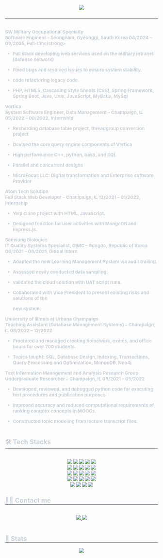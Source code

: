 <div align= "center">
    <img src="https://capsule-render.vercel.app/api?type=waving&color=gradient&height=180&text=Hyunjun%20Andrew%20Ko&animation=&fontColor=ffffff&fontSize=60" />
    </div>
    <div style="text-align: left;"> 
    <h2 style="border-bottom: 1px solid #21262d; color: #c9d1d9;">  </h2>  
    <div style="font-weight: 700; font-size: 15px; text-align: left; color: #c9d1d9;"> 
<div class="page" title="Page 1">
<div class="layoutArea">
<div class="column">
<p><strong>SW Military Occupational Specialty</strong><br /> <strong>Software Engineer &ndash; Seongnam, Gyeonggi, South Korea 04/2024 &ndash; 09/2025, Full-time/strong></p>
<ul>
<li>
<p>Full stack developing web services used on the military intranet (defense network)</p>
</li>
<li>
<p>Fixed bugs and resolved issues to ensure system stability.</p>
</li>
<li>
<p>code refactoring legacy code.</p>
</li>
<li>
<p>PHP, HTML5, Cascading Style Sheets (CSS), Spring Framework, Spring Boot, Java, Unix, JavaScript, MyBatis, MySql</p>
</li>
</ul>

<p><strong>Vertica</strong><br /> <strong>System Software Engineer, Data Management &ndash; Champaign, IL 05/2022 &ndash; 08/2022, Internship</strong></p>
<ul>
<li>
<p>Resharding database table project, threadgroup conversion project</p>
</li>
<li>
<p>Devised the core query engine components of Vertica</p>
</li>
<li>
<p>High performance C++, python, bash, and SQL</p>
</li>
<li>
<p>Parallel and concurrent designs</p>
</li>
<li>
<p>MicroFocus LLC: Digital transformation and Enterprise software Provider</p>
</li>
</ul>
  
<p><strong>Atom Tech Solution</strong><br /><strong> Full Stack Web Developer &ndash; Champaign, IL 12/2021 &ndash; 01/2022, Internship</strong></p>
<ul>
<li>
<p>Yelp clone project with HTML, JavaScript.</p>
</li>
<li>
<p>Designed function for user activities with MongoDB and Express.js.</p>
</li>
</ul>
  
<p><strong>Samsung Biologics</strong><br /> <strong>IT Quality Systems Specialist, GIMC &ndash; Songdo, Republic of Korea 06/2021 &ndash; 08/2021, Global Intern</strong></p>
<ul>
<li>
<p>Adapted the new Learning Management System via audit trailing.</p>
</li>
<li>
<p>Assessed newly conducted data sampling.</p>
</li>
<li>
<p>validated the cloud solution with UAT script runs.</p>
</li>
<li>
<p>Collaborated with Vice President to present existing risks and solutions of the</p>
<p>new system.</p>
</li>
</ul>
  
<p><strong>University of Illinois at Urbana Champaign</strong><br /><strong> Teaching Assistant (Database Management Systems) &ndash; Champaign, IL 08/2022 &ndash; 12/2022</strong></p>
<ul>
<li>
<p>Proctored and managed creating homework, exams, and office hours for over 700 students.</p>
</li>
<li>
<p>Topics taught: SQL, Database Design, Indexing, Transactions, Query Processing and Optimization, MongoDB, Neo4j</p>
</li>
</ul>

<p><strong>Text Information Management and Analysis Research Group <br /></strong><strong>Undergraduate Researcher &ndash; Champaign, IL&nbsp;</strong><strong>09/2021 &ndash; 05/2022</strong></p>
<ul>
<li>
<p>Developed, reviewed, and debugged python code for executing test procedures and publication purposes.</p>
</li>
<li>
<p>Improved accuracy and reduced computational requirements of ranking complex concepts in MOOCs.</p>
</li>
<li>
<p>Constructed topic modeling from lecture transcript files.</p>
</li>
</ul>
</div>
</div>
</div>
    </div>
    <div style="text-align: left;">
    <h2 style="border-bottom: 1px solid #21262d; color: #c9d1d9;"> 🛠️ Tech Stacks </h2> <br> 
    <div  align= "center"> <img src="https://img.shields.io/badge/Discord-5865F2?style=for-the-badge&logo=Discord&logoColor=white">
          <img src="https://img.shields.io/badge/Docker-2496ED?style=for-the-badge&logo=Docker&logoColor=white">
          <img src="https://img.shields.io/badge/Flask-000000?style=for-the-badge&logo=Flask&logoColor=white">
          <img src="https://img.shields.io/badge/Firebase-FFCA28?style=for-the-badge&logo=Firebase&logoColor=white">
          <img src="https://img.shields.io/badge/Git-F05032?style=for-the-badge&logo=Git&logoColor=white">
          <br/><img src="https://img.shields.io/badge/Github-181717?style=for-the-badge&logo=Github&logoColor=white">
          <img src="https://img.shields.io/badge/HTML5-E34F26?style=for-the-badge&logo=HTML5&logoColor=white">
          <img src="https://img.shields.io/badge/Java-007396?style=for-the-badge&logo=Java&logoColor=white">
          <img src="https://img.shields.io/badge/Javascript-F7DF1E?style=for-the-badge&logo=Javascript&logoColor=white">
          <img src="https://img.shields.io/badge/Linux-FCC624?style=for-the-badge&logo=Linux&logoColor=white">
          <br/><img src="https://img.shields.io/badge/MariaDB-003545?style=for-the-badge&logo=MariaDB&logoColor=white">
          <img src="https://img.shields.io/badge/Matlab-0076a8?style=for-the-badge&logo=Matlab&logoColor=white">
          <img src="https://img.shields.io/badge/MySQL-4479A1?style=for-the-badge&logo=MySQL&logoColor=white">
          <img src="https://img.shields.io/badge/Node.js-339933?style=for-the-badge&logo=Node.js&logoColor=white">
          <img src="https://img.shields.io/badge/Notion-000000?style=for-the-badge&logo=Notion&logoColor=white">
          <br/><img src="https://img.shields.io/badge/Python-3776AB?style=for-the-badge&logo=Python&logoColor=white">
          <img src="https://img.shields.io/badge/React-61DAFB?style=for-the-badge&logo=React&logoColor=white">
          <img src="https://img.shields.io/badge/Spring Boot-6DB33F?style=for-the-badge&logo=Spring Boot&logoColor=white">
          <img src="https://img.shields.io/badge/MongoDB-47A248?style=for-the-badge&logo=MongoDB&logoColor=white">
          <img src="https://img.shields.io/badge/Amazon AWS-232F3E?style=for-the-badge&logo=Amazon AWS&logoColor=white">
          <br/><img src="https://img.shields.io/badge/Bootstrap-7952B3?style=for-the-badge&logo=Bootstrap&logoColor=white">
          <img src="https://img.shields.io/badge/C-A8B9CC?style=for-the-badge&logo=C&logoColor=white">
          <img src="https://img.shields.io/badge/C++-00599C?style=for-the-badge&logo=C%2B%2B&logoColor=white">
          <img src="https://img.shields.io/badge/Express-000000?style=for-the-badge&logo=Express&logoColor=white">
          </div>
    </div>
    <div style="text-align: left;">
    <h2 style="border-bottom: 1px solid #21262d; color: #c9d1d9;"> 🧑‍💻 Contact me </h2> <br> 
    <div align= "center"> <a href=mailto:hyunjun.ko1021@gmail.com> <img src="https://img.shields.io/badge/Gmail-EA4335?style=for-the-badge&logo=Gmail&logoColor=white&link=mailto:hyunjun.ko1021@gmail.com"> </a>
         <a href=https://www.linkedin.com/in/hyunjun-ko-204583194/> <img src="https://img.shields.io/badge/LinkedIn-0077B5?style=for-the-badge&logo=linkedin&logoColor=white&link=https://www.linkedin.com/in/hyunjun-ko-204583194/"> </a>
          </div>  <br> 
    <div align= "center">  </div> 
    </div>
    <div style="text-align: left;"> 
    <h2 style="border-bottom: 1px solid #21262d; color: #c9d1d9;"> 🏅 Stats </h2> <div align= "center">  <img src="https://github-readme-stats.vercel.app/api/top-langs/?username=Hyunjun-Ko&layout=compact&bg_color=180,00000000,00ff04&title_color=ffffff&text_color=ffffff"
           /> </div> 
    </div>
    
